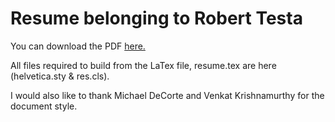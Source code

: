 Resume belonging to Robert Testa
===

You can download the PDF [here.](https://github.com/rktesta/resume/blob/master/resume.pdf)

All files required to build from the LaTex file, resume.tex are here (helvetica.sty & res.cls).

I would also like to thank Michael DeCorte and Venkat Krishnamurthy for the document style.

